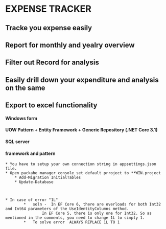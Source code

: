 # EXPENSE TRACKER 

## Tracke you expense easily
## Report for monthly and yealry overview
## Filter out Record for analysis 
## Easily drill down your expenditure and analysis on the same
## Export to excel functionality 

#### Windows form
#### UOW Pattern + Entity Framework + Generic Repository (.NET Core 3.1)
#### SQL server


#### framework and pattern
    * You have to setup your own connection string in appsettings.json file.
    * Open packahe manager console set default prroject to **WIN.project
        * Add-Migration InitialTables
        * Update-Database



    * In case of error "1L" 
            *   soln -  In EF Core 6, there are overloads for both Int32 and Int64 parameters of the UseIdentityColumns method.
                    In EF Core 5, there is only one for Int32. So as mentioned in the comments, you need to change 1L to simply 1.
            *   To solve error 	ALWAYS REPLACE 1L TO 1    
